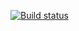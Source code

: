 [![Build status](https://ci.appveyor.com/api/projects/status/lswfjoaag50y3kdv?svg=true)](https://ci.appveyor.com/project/AnastasiaCymbalyuk/unit-test2)
